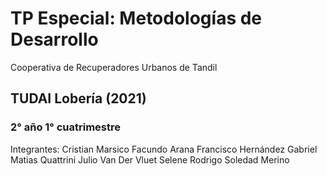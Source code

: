 # TP Especial: Metodologías de Desarrollo
Cooperativa de Recuperadores Urbanos de Tandil
## TUDAI Lobería (2021)
### 2° año 1° cuatrimestre

 Integrantes:
 Cristian Marsico
 Facundo Arana
 Francisco Hernández
 Gabriel Matias Quattrini 
 Julio Van Der Vluet
 Selene Rodrigo
 Soledad Merino 
